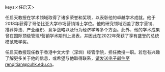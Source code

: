 keys:<任启天>


任启天教授在学术领域取得了诸多荣誉和奖项，以表彰他的卓越学术成就。他于2018年获得了哥伦比亚大学市场营销博士学位。他的研究领域涵盖了数字营销、推荐算法、产业组织、竞争战略以及行为经济学等多个方面。此外，他的学术成果曾在国际顶级管理/营销学术期刊上发表，并因此在2022年荣获了享有盛誉的总统模范教学奖。

任启天教授现任教于香港中文大学（深圳）经管学院，担任教授一职。若您有兴趣了解更多关于他的信息，或希望与他取得联系，请发送电子邮件至renqitian@cuhk.edu.cn。